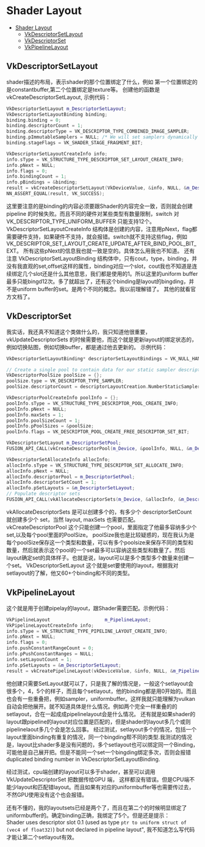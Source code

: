 # Shader Layout

- [Shader Layout](#shader-layout)
  - [VkDescriptorSetLayout](#vkdescriptorsetlayout)
  - [VkDescriptorSet](#vkdescriptorset)
  - [VkPipelineLayout](#vkpipelinelayout)
  

<span id="vkdescriptorsetLayout"/>  

## VkDescriptorSetLayout

shader描述的布局，表示shader的那个位置绑定了什么，例如 第一个位置绑定的是constantbuffer,第二个位置绑定是texture等。
创建他的函数是 vkCreateDescriptorSetLayout, 示例代码：  
```cpp
VkDescriptorSetLayout m_DescriptorSetLayout;
VkDescriptorSetLayoutBinding binding;
binding.binding = 0;
binding.descriptorCount = 1;
binding.descriptorType = VK_DESCRIPTOR_TYPE_COMBINED_IMAGE_SAMPLER;
binding.pImmutableSamplers = NULL; /* We will set samplers dynamically */
binding.stageFlags = VK_SHADER_STAGE_FRAGMENT_BIT;

VkDescriptorSetLayoutCreateInfo info;
info.sType = VK_STRUCTURE_TYPE_DESCRIPTOR_SET_LAYOUT_CREATE_INFO;
info.pNext = NULL;
info.flags = 0;
info.bindingCount = 1;
info.pBindings = &binding;
result = vkCreateDescriptorSetLayout(VkDeviceValue, &info, NULL, &m_DescriptorSetLayout);
NN_ASSERT_EQUAL(result, VK_SUCCESS);
```
这里要注意的是binding的内容必须要跟Shader的内容完全一致，否则就会创建pipeline 的时候失败。而且不同的硬件对某些类型有数量限制，switch 对 VK_DESCRIPTOR_TYPE_UNIFORM_BUFFER 只能支持12个。  
VkDescriptorSetLayoutCreateInfo 结构体是创建的内容，注意用pNext，flag都需要硬件支持，如果硬件不支持，就会报错。switch就不支持这些flag，例如 VK_DESCRIPTOR_SET_LAYOUT_CREATE_UPDATE_AFTER_BIND_POOL_BIT_EXT。
所有这些pNext的信息我也就一致是空的。具体怎么用我也不知道。
还有注意 VkDescriptorSetLayoutBinding 结构体中，只有cout，type，binding，并没有我直观的set,offset这样的属性，binding对应一个slot，cout我也不知道是连续绑定几个slot还是什么其他意思，我们都是使用的1。所以这里的uniform buffer最多只能bingd12次。多了就超出了，还有这个binding是layout的bingding，并不是uniform buffer的set。是两个不同的概念。我以前理解错了。
其他的就看官方文档了。

<span id="vkescriptorset" />  

## VkDescriptorSet

我实话，我还真不知道这个类做什么的，我只知道他很重要， vkUpdateDescriptorSets 的时候需要他，而这个就是更新layout的绑定状态的，例如切换贴图，例如切换buffer，都是通过他去更新的。 示例代码：

```cpp
VkDescriptorSetLayoutBinding* descriptorSetLayoutBindings = VK_NULL_HANDLE;

// Create a single pool to contain data for our static sampler descriptor set
VkDescriptorPoolSize poolSize = {};
poolSize.type = VK_DESCRIPTOR_TYPE_SAMPLER;
poolSize.descriptorCount = descriptorLayoutCreation.NumberStaticSamplers;

VkDescriptorPoolCreateInfo poolInfo = {};
poolInfo.sType = VK_STRUCTURE_TYPE_DESCRIPTOR_POOL_CREATE_INFO;
poolInfo.pNext = NULL;
poolInfo.maxSets = 1;
poolInfo.poolSizeCount = 1;
poolInfo.pPoolSizes = &poolSize;
poolInfo.flags = VK_DESCRIPTOR_POOL_CREATE_FREE_DESCRIPTOR_SET_BIT;

VkDescriptorSetLayout m_DescriptorSetPool;
FUSION_API_CALL(vkCreateDescriptorPool(m_Device, &poolInfo, NULL, &m_DescriptorSetPool));

VkDescriptorSetAllocateInfo allocInfo;
allocInfo.sType = VK_STRUCTURE_TYPE_DESCRIPTOR_SET_ALLOCATE_INFO;
allocInfo.pNext = NULL;
allocInfo.descriptorPool = m_DescriptorSetPool;
allocInfo.descriptorSetCount = 1;
allocInfo.pSetLayouts = &m_DescriptorSetLayout;
// Populate descriptor sets
FUSION_API_CALL(vkAllocateDescriptorSets(m_Device, &allocInfo, &m_DescriptorSet));
```

vkAllocateDescriptorSets 是可以创建多个的，有多少个 descriptorSetCount 就创建多少个 set，当然 layout, maxSets 也需要匹配。
vkCreateDescriptorPool 这个只能创建一个pool，里面指定了他最多容纳多少个set,以及每个pool里面的PoolSize。 poolSize我也是比较疑惑的，现在我认为是每个poolSize保存这一个类型和数量，可以有多个poolsize来保存不同的类型和数量，然后就表示这个pool的一个set最多可以容纳这些类型和数量了。然后layout确定set的具体样子。也就是说，layout可以是多个类型多个数量来创建一个set。
VkDescriptorSetLayout 这个就是set要使用的layout，根据我对setlayout的了解，他又60+个binding和不同的类型。

## VkPipelineLayout

这个就是用于创建pipelay的layout，跟Shader需要匹配。示例代码：

```cpp
VkPipelineLayout                    m_PipelineLayout;           
VkPipelineLayoutCreateInfo info;
info.sType = VK_STRUCTURE_TYPE_PIPELINE_LAYOUT_CREATE_INFO;
info.pNext = NULL;
info.flags = 0;
info.pushConstantRangeCount = 0;
info.pPushConstantRanges = NULL;
info.setLayoutCount = 1;
info.pSetLayouts = &m_DescriptorSetLayout;
result = vkCreatePipelineLayout(vkDeviceValue, &info, NULL, &m_PipelineLayout);                
```

他创建只需要SetLayout就可以了，只是我了解的情况是，一般这个setlayout会很多个，4，5个的样子，而且每个setlayout，他的binding都是用0开始的。而且也会有一些重叠把，例如sampler，uniformbuffer。这样我就只能理解为vulkan自动会把他展开。就不知道具体是什么情况。例如两个完全一样重叠的的setlayout，合在一起成成pipelinelayout会是什么情况。
还有就是如果shader的layout跟pipeline的layout对应位置是匹配的，但是shader的layout多几个或则pipelinelaout多几个会是怎么回事。
经过测试，setlayout多个的情况，包括一个layout里面binding有重复的情况，同一个bingding帮不同的类型.我测试的情况是，layout比shader多是没有问题的，多个setlayout也可以绑定同一个Binding，可能他是自己展开把。但是不能同一个set一个bingding绑定多次，否则会报错duplicated binding number in VkDescriptorSetLayoutBinding.  

经过测试，cpu端创建的layout可以多于shader，甚至可以调用 VkUpdateDescriptorSet 把数据传给GPU 端， 这样都没有错误。但是CPU端不能少layout和匹配错layout。而且如果有对应的uniformbuffer等也需要传过去，不然GPU使用没有这个也会报错。  

还有不懂的，我的layoutsets已经是两个了，而且在第二个的时候明显绑定了uniformbuffer的。确定binding正确，我绑定了5个。但是还是提示：  
Shader uses descriptor slot 0.1 (used as type `ptr to uniform struct of (vec4 of float32)`) but not declared in pipeline layout", 我不知道怎么写代码才能让第二个setlayout有效。